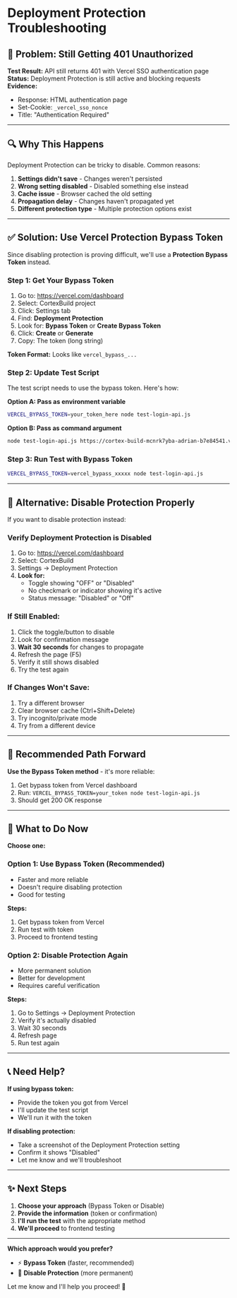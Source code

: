 # Deployment Protection Troubleshooting

## 🔴 Problem: Still Getting 401 Unauthorized

**Test Result:** API still returns 401 with Vercel SSO authentication page
**Status:** Deployment Protection is still active and blocking requests
**Evidence:** 
- Response: HTML authentication page
- Set-Cookie: `_vercel_sso_nonce`
- Title: "Authentication Required"

---

## 🔍 Why This Happens

Deployment Protection can be tricky to disable. Common reasons:

1. **Settings didn't save** - Changes weren't persisted
2. **Wrong setting disabled** - Disabled something else instead
3. **Cache issue** - Browser cached the old setting
4. **Propagation delay** - Changes haven't propagated yet
5. **Different protection type** - Multiple protection options exist

---

## ✅ Solution: Use Vercel Protection Bypass Token

Since disabling protection is proving difficult, we'll use a **Protection Bypass Token** instead.

### **Step 1: Get Your Bypass Token**

1. Go to: https://vercel.com/dashboard
2. Select: CortexBuild project
3. Click: Settings tab
4. Find: **Deployment Protection**
5. Look for: **Bypass Token** or **Create Bypass Token**
6. Click: **Create** or **Generate**
7. Copy: The token (long string)

**Token Format:** Looks like `vercel_bypass_...`

### **Step 2: Update Test Script**

The test script needs to use the bypass token. Here's how:

**Option A: Pass as environment variable**
```bash
VERCEL_BYPASS_TOKEN=your_token_here node test-login-api.js
```

**Option B: Pass as command argument**
```bash
node test-login-api.js https://cortex-build-mcnrk7yba-adrian-b7e84541.vercel.app adrian.stanca1@gmail.com password123 your_token_here
```

### **Step 3: Run Test with Bypass Token**

```bash
VERCEL_BYPASS_TOKEN=vercel_bypass_xxxxx node test-login-api.js
```

---

## 🔄 Alternative: Disable Protection Properly

If you want to disable protection instead:

### **Verify Deployment Protection is Disabled**

1. Go to: https://vercel.com/dashboard
2. Select: CortexBuild
3. Settings → Deployment Protection
4. **Look for:**
   - Toggle showing "OFF" or "Disabled"
   - No checkmark or indicator showing it's active
   - Status message: "Disabled" or "Off"

### **If Still Enabled:**

1. Click the toggle/button to disable
2. Look for confirmation message
3. **Wait 30 seconds** for changes to propagate
4. Refresh the page (F5)
5. Verify it still shows disabled
6. Try the test again

### **If Changes Won't Save:**

1. Try a different browser
2. Clear browser cache (Ctrl+Shift+Delete)
3. Try incognito/private mode
4. Try from a different device

---

## 🚀 Recommended Path Forward

**Use the Bypass Token method** - it's more reliable:

1. Get bypass token from Vercel dashboard
2. Run: `VERCEL_BYPASS_TOKEN=your_token node test-login-api.js`
3. Should get 200 OK response

---

## 📝 What to Do Now

**Choose one:**

### **Option 1: Use Bypass Token (Recommended)**
- Faster and more reliable
- Doesn't require disabling protection
- Good for testing

**Steps:**
1. Get bypass token from Vercel
2. Run test with token
3. Proceed to frontend testing

### **Option 2: Disable Protection Again**
- More permanent solution
- Better for development
- Requires careful verification

**Steps:**
1. Go to Settings → Deployment Protection
2. Verify it's actually disabled
3. Wait 30 seconds
4. Refresh page
5. Run test again

---

## 📞 Need Help?

**If using bypass token:**
- Provide the token you got from Vercel
- I'll update the test script
- We'll run it with the token

**If disabling protection:**
- Take a screenshot of the Deployment Protection setting
- Confirm it shows "Disabled"
- Let me know and we'll troubleshoot

---

## ✨ Next Steps

1. **Choose your approach** (Bypass Token or Disable)
2. **Provide the information** (token or confirmation)
3. **I'll run the test** with the appropriate method
4. **We'll proceed** to frontend testing

---

**Which approach would you prefer?**
- ⚡ **Bypass Token** (faster, recommended)
- 🔧 **Disable Protection** (more permanent)

Let me know and I'll help you proceed! 🚀

